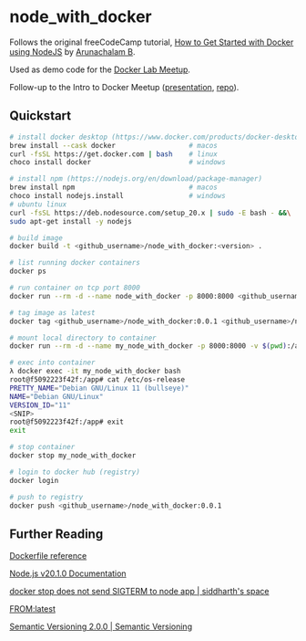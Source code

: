 # node_with_docker

Follows the original freeCodeCamp tutorial, [How to Get Started with Docker using NodeJS](https://www.freecodecamp.org/news/how-to-get-started-with-docker-using-nodejs/) by [Arunachalam B](https://github.com/5minslearn).

Used as demo code for the [Docker Lab Meetup](https://www.meetup.com/okccoffeeandcode/events/293506084).

Follow-up to the Intro to Docker Meetup ([presentation](intro_docker_presentation.pdf), [repo](https://github.com/pythoninthegrass/docker_101)).

## Quickstart
```bash
# install docker desktop (https://www.docker.com/products/docker-desktop/)
brew install --cask docker                  # macos
curl -fsSL https://get.docker.com | bash    # linux
choco install docker                        # windows

# install npm (https://nodejs.org/en/download/package-manager)
brew install npm                            # macos
choco install nodejs.install                # windows
# ubuntu linux
curl -fsSL https://deb.nodesource.com/setup_20.x | sudo -E bash - &&\
sudo apt-get install -y nodejs

# build image
docker build -t <github_username>/node_with_docker:<version> .

# list running docker containers
docker ps

# run container on tcp port 8000
docker run --rm -d --name node_with_docker -p 8000:8000 <github_username>/node_with_docker:0.0.1

# tag image as latest
docker tag <github_username>/node_with_docker:0.0.1 <github_username>/node_with_docker:latest

# mount local directory to container
docker run --rm -d --name my_node_with_docker -p 8000:8000 -v $(pwd):/app <github_username>/node_with_docker:latest

# exec into container
λ docker exec -it my_node_with_docker bash
root@f5092223f42f:/app# cat /etc/os-release 
PRETTY_NAME="Debian GNU/Linux 11 (bullseye)"
NAME="Debian GNU/Linux"
VERSION_ID="11"
<SNIP>
root@f5092223f42f:/app# exit
exit

# stop container
docker stop my_node_with_docker

# login to docker hub (registry)
docker login

# push to registry
docker push <github_username>/node_with_docker:0.0.1
```

## Further Reading

[Dockerfile reference](https://docs.docker.com/engine/reference/builder/)

[Node.js v20.1.0 Documentation](https://nodejs.org/dist/latest-v20.x/docs/api/)

[docker stop does not send SIGTERM to node app | siddharth's space](https://sidshome.wordpress.com/2021/05/14/docker-stop-does-not-send-sigterm-to-node-app/)

[FROM:latest](https://www.fromlatest.io/#/)

[Semantic Versioning 2.0.0 | Semantic Versioning](https://semver.org/)
